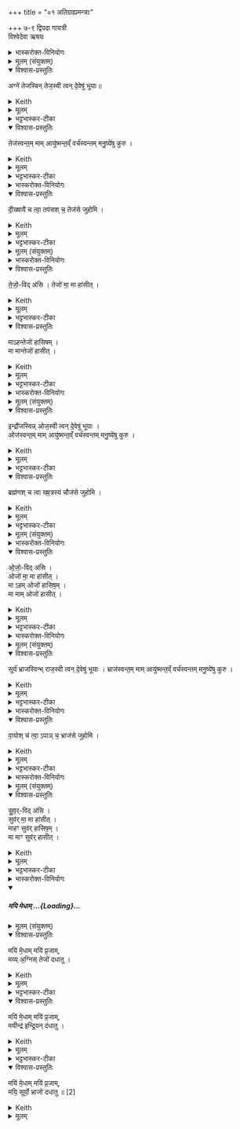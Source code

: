 +++
title = "०१ अतिग्राह्यमन्त्राः"

+++
७-९ द्विपदा गायत्री  
विश्वेदेवा ऋषयः  

<details><summary>भास्करोक्त-विनियोगः</summary>

1अथातिग्राह्यमाणम् आग्नेयगृहीतं होष्यन्न् अवेक्षते - अग्ने तेजस्विन्निति ॥ 
</details>
<details><summary>मूलम् (संयुक्तम्)</summary>

अग्ने॑ तेजस्विन्तेज॒स्वी त्वन्दे॒वेषु॑ भूया॒स्तेज॑स्वन्त॒म्मामायु॑ष्मन्त॒व्ँवर्च॑स्वन्तम्मनु॒ष्ये॑षु कुरु
</details>
<details open><summary>विश्वास-प्रस्तुतिः</summary>

अग्ने॑ तेजस्विन् तेज॒स्वी त्वन् दे॒वेषु॑ भूयाः॥
</details>
<details><summary>Keith</summary>

O Agni, brilliant, be thou brilliant among the gods; 
</details>
<details><summary>मूलम्</summary>

अग्ने॑ तेजस्विन्तेज॒स्वी त्वन्दे॒वेषु॑ भूयाः
</details>
<details><summary>भट्टभास्कर-टीका</summary>

हे अग्ने तेजस्विन् अतिशयेन दीप्तिमन् त्वं देवेषु मध्ये एवं सर्वदा तेजस्वी भूयाः भक्त्यतिशयेन विच्छेदभीरुरिवाशास्ते ।
</details>
<details open><summary>विश्वास-प्रस्तुतिः</summary>

तेज॑स्वन्त॒म् माम् आयु॑ष्मन्त॒व्ँ वर्च॑स्वन्तम् मनु॒ष्ये॑षु कुरु ।  
</details>
<details><summary>Keith</summary>

make me brilliant, of long life, radiant among men; 
</details>
<details><summary>मूलम्</summary>

तेज॑स्वन्त॒म्मामायु॑ष्मन्त॒व्ँवर्च॑स्वन्तम्मनु॒ष्ये॑षु कुरु ।  
</details>
<details><summary>भट्टभास्कर-टीका</summary>

मामपि मनुष्येषु मध्ये तेजस्वन्तं अन्येभ्योधिकदीप्तिमन्तं आयुष्मन्तं दीर्घायुषं अन्येभ्योपि वाऽधिकमन्नवन्तं वर्चस्वन्तम् महाबलं महान्तं वा कुरु ॥
</details>
<details><summary>भास्करोक्त-विनियोगः</summary>

2जुहोति - 
</details>
<details open><summary>विश्वास-प्रस्तुतिः</summary>

दी॒ख्षायै॑ च त्वा॒ तप॑सश् च॒ तेज॑से जुहोमि ।
</details>
<details><summary>Keith</summary>

for the brilliance of consecration and of penance do I offer to thee.
</details>
<details><summary>मूलम्</summary>

दी॒ख्षायै॑ च त्वा॒ तप॑सश्च॒ तेज॑से जुहोमि ।
</details>
<details><summary>भट्टभास्कर-टीका</summary>

दीक्षायै दीक्षायास्तपस उपवासादेश्च सकाशात् यत्तेज उत्पद्यते तन्मे भूयादिति त्वां जुहोमि ॥
</details>
<details><summary>मूलम् (संयुक्तम्)</summary>

तेजो॒विद॑सि॒ तेजो॑ मा॒ मा हा॑सी॒न्माऽहन्तेजो॑ हासिष॒म्मा मान्तेजो॑ हासीत्
</details>
<details><summary>भास्करोक्त-विनियोगः</summary>

3हुत्वा वाचयति - तेजोविदसीति ॥ 
</details>
<details open><summary>विश्वास-प्रस्तुतिः</summary>

ते॒जो॒-विद् अ॑सि ।
तेजो॑ मा॒ मा हा॑सीत्  ।  
</details>
<details><summary>Keith</summary>

Thou dost win brilliance; may brilliance forsake me not, 
</details>
<details><summary>मूलम्</summary>

ते॒जो॒विद॑सि ।
तेजो॑ मा॒ मा हा॑सीत्  ।  
</details>
<details><summary>भट्टभास्कर-टीका</summary>

तेजसो वेत्ता लब्धा लम्भयिता वा त्वमसि, त्वंर्त्संबन्धात् मां तेजो मा हासीत् मा त्याक्षीत् । जहातेः लुङि 'यमरमनमातां सक्च' इति सगिटौ ।
</details>
<details open><summary>विश्वास-प्रस्तुतिः</summary>

माऽहन्तेजो॑ हासिषम् ।  
मा मान्तेजो॑ हासीत् ।  
</details>
<details><summary>Keith</summary>

may I forsake not brilliance, may brilliance forsake me not.
</details>
<details><summary>मूलम्</summary>

माऽहन्तेजो॑ हासिषम् ।  
मा मान्तेजो॑ हासीत् ।  
</details>
<details><summary>भट्टभास्कर-टीका</summary>

इदानीं तद्-अहानं द्वेधा प्रार्थयते - माऽहमिति । तेजः तेजोविषया जिहासा मम मा भूत्, तेजसोपि मद्विषया जिहासा मा भूदिति ॥
</details>
<details><summary>भास्करोक्त-विनियोगः</summary>

4ऐन्द्रमवेक्षते - इन्द्रेति ॥ 
</details>
<details><summary>मूलम् (संयुक्तम्)</summary>

इन्द्रौ॑जस्विन्नोज॒स्वी त्वन्दे॒वेषु॑ भूया॒ ओज॑स्वन्त॒म्मामायु॑ष्मन्त॒व्ँवर्च॑स्वन्तम्मनु॒ष्ये॑ष
</details>
<details open><summary>विश्वास-प्रस्तुतिः</summary>

इन्द्रौ॑जस्विन्न् ओज॒स्वी त्वन् दे॒वेषु॑ भूयाः ।  
ओज॑स्वन्त॒म् माम् आयु॑ष्मन्त॒व्ँ वर्च॑स्वन्तम् मनु॒ष्ये॑षु कुरु ।  
</details>
<details><summary>Keith</summary>

O Indra, full of force, be thou full of force among the gods, make me full of force, of long life, radiant among men; for 
</details>
<details><summary>मूलम्</summary>

इन्द्रौ॑जस्विन्नोज॒स्वी त्वन्दे॒वेषु॑ भूयाः ।  
ओज॑स्वन्त॒म्मामायु॑ष्मन्त॒व्ँवर्च॑स्वन्तम् मनु॒ष्ये॑षु कुरु ।  
</details>
<details><summary>भट्टभास्कर-टीका</summary>

ओजो बलम् । गतमन्यत् ॥
</details>
<details open><summary>विश्वास-प्रस्तुतिः</summary>

ब्रह्म॑णश् च त्वा ख्ष॒त्रस्य॑ चौज॑से जुहोमि ।  
</details>
<details><summary>Keith</summary>

the force of the Brahmanhood and royalty [1] do I offer to thee.
</details>
<details><summary>मूलम्</summary>

ब्रह्म॑णश्च त्वा ख्ष॒त्रस्य॑ चौज॑से जुहोमि ।  
</details>
<details><summary>भट्टभास्कर-टीका</summary>

5जुहोति - ब्रह्मण इति ॥ ब्रह्मभिः क्षत्रैश्च यदोज उतद्यते तन्मे भूयादिति त्वां जुहोमि ॥
</details>
<details><summary>मूलम् (संयुक्तम्)</summary>

ओजो॒विद॒स्योजो॑ मा॒ मा हा॑सी॒न्माहमोजो॑ हासिष॒म्मा मामोजो॑ हासी॒त्
</details>
<details><summary>भास्करोक्त-विनियोगः</summary>

6हुत्वा वाचयति - 
</details>
<details open><summary>विश्वास-प्रस्तुतिः</summary>

ओ॒जो॒-विद् अ॑सि ।  
ओजो॑ मा॒ मा हा॑सीत् ।  
मा ऽहम् ओजो॑ हासिष॒म् ।  
मा माम् ओजो॑ हासीत् ।  
</details>
<details><summary>Keith</summary>

Thou dost win force; may force forsake me not, may I forsake not force, may force forsake me not.
</details>
<details><summary>मूलम्</summary>

ओ॒जो॒विद॑सि ।  
ओजो॑ मा॒ मा हा॑सीत् ।  
माहमोजो॑ हासिष॒म् ।  
मा मामोजो॑ हासीत् ।  
</details>
<details><summary>भट्टभास्कर-टीका</summary>

ओजोविदिति ॥ गतम् ॥
</details>
<details><summary>भास्करोक्त-विनियोगः</summary>

7अथ सौर्यमवेक्षते - सूर्य इति ॥ 
</details>
<details><summary>मूलम् (संयुक्तम्)</summary>

सूर्य॑ भ्राजस्विन्भ्राज॒स्वी त्वन्दे॒वेषु॑ भूया॒ भ्राज॑स्वन्त॒म् मामायु॑ष्मन्त॒व्ँवर्च॑स्वन्तम्मनु॒ष्ये॑षु कुरु
</details>
<details open><summary>विश्वास-प्रस्तुतिः</summary>

सूर्य॑ भ्राजस्विन्भ् राज॒स्वी त्वन् दे॒वेषु॑ भूयाः ।
भ्राज॑स्वन्त॒म् माम् आयु॑ष्मन्त॒व्ँ वर्च॑स्वन्तम् मनु॒ष्ये॑षु कुरु ।  
</details>
<details><summary>Keith</summary>

O sun, blazing, be thou blazing among the gods; make me blazing, of long life, radiant among men; 
</details>
<details><summary>मूलम्</summary>

सूर्य॑ भ्राजस्विन्भ्राज॒स्वी त्वन्दे॒वेषु॑ भूयाः ।
भ्राज॑स्वन्त॒म् मामायु॑ष्मन्त॒व्ँवर्च॑स्वन्तम्मनु॒ष्ये॑षु कुरु ।  
</details>
<details><summary>भट्टभास्कर-टीका</summary>

भ्राजो दीप्तिः समानमन्यत् ॥
</details>
<details><summary>भास्करोक्त-विनियोगः</summary>

8जुहोति - वायोरिति ॥ 
</details>
<details open><summary>विश्वास-प्रस्तुतिः</summary>

वा॒योश् च॑ त्वा॒ ऽपाञ् च॒ भ्राज॑से जुहोमि ।
</details>
<details><summary>Keith</summary>

for the blazing of the wind and of the waters do I offer to thee.
</details>
<details><summary>मूलम्</summary>

वा॒योश्च॑ त्वा॒ऽपाञ्च॒ भ्राज॑से जुहोमि ।
</details>
<details><summary>भट्टभास्कर-टीका</summary>

वायुना अद्भिश्च यद्वाजस्संपद्यते तन्मे भूयादिति त्वां जुहोमि ॥
</details>
<details><summary>भास्करोक्त-विनियोगः</summary>

9हुत्वा वाचयति - सुवर्विदिति ॥ 
</details>
<details><summary>मूलम् (संयुक्तम्)</summary>

सुव॒र्विद॑सि॒ सुव॑र्मा॒ मा हा॑सी॒न्माहꣳ सुव॑र्हासिष॒म्मा माꣳ सुव॑र्हासीत् ।  
</details>
<details open><summary>विश्वास-प्रस्तुतिः</summary>

सु॒व॒र्-विद् अ॑सि ।  
सुव॑र् मा॒ मा हा॑सीत्  ।  
माहꣳ सुव॑र् हासिष॒म् ।  
मा माꣳ सुव॑र् हासीत् ।  
</details>
<details><summary>Keith</summary>

Thou dost win the light; may the light forsake me not, may I not forsake the light, may the light forsake me not.
</details>
<details><summary>मूलम्</summary>

सु॒व॒र्विद॑सि ।  
सुव॑र्मा॒ मा हा॑सीत्  ।  
माहꣳ सुव॑र्हासिष॒म् ।  
मा माꣳ सुव॑र्हासीत् ।  
</details>
<details><summary>भट्टभास्कर-टीका</summary>

गतम् । सुवः स्वर्गम् ॥
</details>
<details><summary>भास्करोक्त-विनियोगः</summary>

10-12त्रयाणां क्रमेण भक्षमन्त्राः - मयि मेधामित्याद्याः ॥ 
</details>
<div class="js_include" includetitle="false" newlevelforh1="5" unfilled url="/vedAH_yajuH/taittirIyam/saMhitA/yajuH/sarva-prastutiH/3/3/01_atigrAhyamantrAH/mayi_medhAm.md">
<details open><summary><h5>मयि मेधाम् ...{Loading}...</h5></summary>
<details><summary>मूलम् (संयुक्तम्)</summary>

मयि॑ मे॒धाम्मयि॑ प्र॒जाम्मय्य॒ग्निस्तेजो॑ दधातु॒ मयि॑ मे॒धाम्मयि॑ प्र॒जाम्मयीन्द्र॑ इन्द्रि॒यन्द॑धातु॒ मयि॑ मे॒धाम्मयि॑ प्र॒जाम्मयि॒ सूर्यो॒ भ्राजो॑ दधातु ॥ [2]  
</details>
<details open><summary>विश्वास-प्रस्तुतिः</summary>

मयि॑ मे॒धाम् मयि॑ प्र॒जाम्,  
मय्य् अ॒ग्निस् तेजो॑ दधातु ।  
</details>
<details><summary>Keith</summary>

On me wisdom, on me offspring, on me brilliance may Agni bestow;  
</details>
<details><summary>मूलम्</summary>

मयि॑ मे॒धाम्मयि॑ प्र॒जाम्मय्य॒ग्निस्तेजो॑ दधातु ।  
</details>
<details><summary>भट्टभास्कर-टीका</summary>

मेधा ग्रन्थार्थधारणसामर्थ्यम् ।  
प्रजा पुत्रादिः ।  

</details>
<details open><summary>विश्वास-प्रस्तुतिः</summary>

मयि॑ मे॒धाम् मयि॑ प्र॒जाम्,  
मयीन्द्र॑ इन्द्रि॒यन् द॑धातु ।  
</details>
<details><summary>Keith</summary>

on me wisdom, on me offspring, on me power may Indra bestow;  

</details>
<details><summary>मूलम्</summary>

मयि॑ मे॒धाम्मयि॑ प्र॒जाम्मयीन्द्र॑ इन्द्रि॒यन्द॑धातु ।  
</details>
<details><summary>भट्टभास्कर-टीका</summary>

इन्द्रियं चक्षुरादिशक्तिः ।  
दधातु स्थापयतु । गतमन्यत् ॥

इति तृतीये तृतीये प्रथमोनुवाकः ॥  
</details>
<details open><summary>विश्वास-प्रस्तुतिः</summary>

मयि॑ मे॒धाम् मयि॑ प्र॒जाम्,  
मयि॒ सूर्यो॒ भ्राजो॑ दधातु  ॥ [2]  
</details>
<details><summary>Keith</summary>

on me wisdom, on me offspring, on me blazing may Surya bestow.
</details>
<details><summary>मूलम्</summary>

मयि॑ मे॒धाम्मयि॑ प्र॒जाम्मयि॒ सूर्यो॒ भ्राजो॑ दधातु  ॥ [2]  
</details>
</details>
</div>
